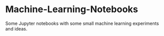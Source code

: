 # Machine-Learning-Notebooks
Some Jupyter notebooks with some small machine learning experiments and ideas.
